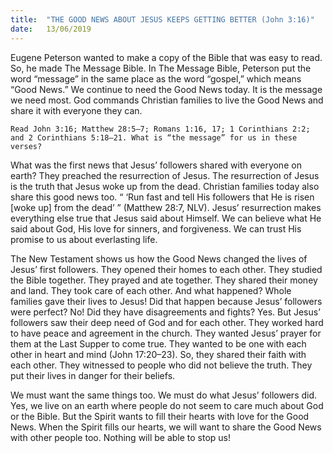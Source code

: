 ```yaml
---
title:  "THE GOOD NEWS ABOUT JESUS KEEPS GETTING BETTER (John 3:16)"
date:   13/06/2019
---
```




Eugene Peterson wanted to make a copy of the Bible that was easy to read. So, he made The Message Bible. In The Message Bible, Peterson put the word “message” in the same place as the word “gospel,” which means “Good News.” We continue to need the Good News today. It is the message we need most. God commands Christian families to live the Good News and share it with everyone they can.

`Read John 3:16; Matthew 28:5–7; Romans 1:16, 17; 1 Corinthians 2:2; and 2 Corinthians 5:18–21. What is “the message” for us in these verses?`

What was the first news that Jesus’ followers shared with everyone on earth? They preached the resurrection of Jesus. The resurrection of Jesus is the truth that Jesus woke up from the dead. Christian families today also share this good news too. “ ‘Run fast and tell His followers that He is risen [woke up] from the dead’ ” (Matthew 28:7, NLV). Jesus’ resurrection makes everything else true that Jesus said about Himself. We can believe what He said about God, His love for sinners, and forgiveness. We can trust His promise to us about everlasting life.

The New Testament shows us how the Good News changed the lives of Jesus’ first followers. They opened their homes to each other. They studied the Bible together. They prayed and ate together. They shared their money and land. They took care of each other. And what happened? Whole families gave their lives to Jesus! Did that happen because Jesus’ followers were perfect? No! Did they have disagreements and fights? Yes. But Jesus’ followers saw their deep need of God and for each other. They worked hard to have peace and agreement in the church. They wanted Jesus’ prayer for them at the Last Supper to come true. They wanted to be one with each other in heart and mind (John 17:20–23). So, they shared their faith with each other. They witnessed to people who did not believe the truth. They put their lives in danger for their beliefs.

We must want the same things too. We must do what Jesus’ followers did. Yes, we live on an earth where people do not seem to care much about God or the Bible. But the Spirit wants to fill their hearts with love for the Good News. When the Spirit fills our hearts, we will want to share the Good News with other people too. Nothing will be able to stop us!